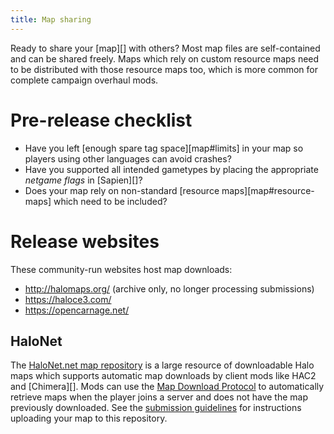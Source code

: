 ```yaml
---
title: Map sharing
---
```

Ready to share your [map][] with others? Most map files are self-contained and can be shared freely. Maps which rely on custom resource maps need to be distributed with those resource maps too, which is more common for complete campaign overhaul mods.

# Pre-release checklist
* Have you left [enough spare tag space][map#limits] in your map so players using other languages can avoid crashes?
* Have you supported all intended gametypes by placing the appropriate _netgame flags_ in [Sapien][]?
* Does your map rely on non-standard [resource maps][map#resource-maps] which need to be included?

# Release websites
These community-run websites host map downloads:

* http://halomaps.org/ (archive only, no longer processing submissions)
* https://haloce3.com/
* https://opencarnage.net/

## HaloNet
The [HaloNet.net map repository][halonet-repo] is a large resource of downloadable Halo maps which supports automatic map downloads by client mods like HAC2 and [Chimera][]. Mods can use the [Map Download Protocol][halonet-dl] to automatically retrieve maps when the player joins a server and does not have the map previously downloaded. See the [submission guidelines][halonet-submit] for instructions uploading your map to this repository.

[halonet-repo]: http://maps.halonet.net/maplist.php
[halonet-dl]: http://wiki.halonet.net/index.php/HaloNet_Map_Download_Protocol
[halonet-submit]: http://wiki.halonet.net/index.php/HaloNet_Halo_CE_and_PC_Map_repo
